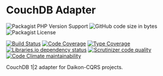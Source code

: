 # CouchDB Adapter

![Packagist PHP Version Support](https://img.shields.io/packagist/php-v/daikon/couchdb-adapter)
![GitHub code size in bytes](https://img.shields.io/github/languages/code-size/daikon-cqrs/couchdb-adapter)
![Packagist License](https://img.shields.io/packagist/l/daikon/couchdb-adapter)

[![Build Status](https://travis-ci.com/daikon-cqrs/couchdb-adapter.svg?branch=master)](https://travis-ci.com/daikon-cqrs/couchdb-adapter)
[![Code Coverage](https://scrutinizer-ci.com/g/daikon-cqrs/couchdb-adapter/badges/coverage.png?b=master)](https://scrutinizer-ci.com/g/daikon-cqrs/couchdb-adapter/?branch=master)
[![Type Coverage](https://shepherd.dev/github/daikon-cqrs/couchdb-adapter/coverage.svg)](https://shepherd.dev/github/daikon-cqrs/couchdb-adapter)
[![Libraries.io dependency status](https://img.shields.io/librariesio/github/daikon-cqrs/couchdb-adapter)](https://libraries.io/github/daikon-cqrs/couchdb-adapter)
[![Scrutinizer code quality](https://img.shields.io/scrutinizer/quality/g/daikon-cqrs/couchdb-adapter/master)](https://scrutinizer-ci.com/g/daikon-cqrs/couchdb-adapter/?branch=master)
[![Code Climate maintainability](https://img.shields.io/codeclimate/maintainability/daikon-cqrs/couchdb-adapter)](https://codeclimate.com/github/daikon-cqrs/couchdb-adapter/maintainability)

CouchDB 1|2 adapter for Daikon-CQRS projects.
